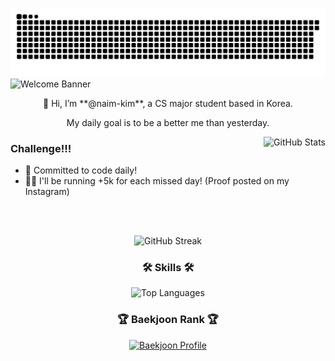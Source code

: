 ![snake animation](https://github.com/naim-kim/naim-kim/blob/output/github-contribution-grid-snake.svg)
![Welcome Banner](https://capsule-render.vercel.app/api?type=waving&height=200&text=Welcome!&fontAlign=80&fontAlignY=40&color=gradient)

<div align="center">
  👋 Hi, I’m **@naim-kim**, a CS major student based in Korea.

  My daily goal is to be a better me than yesterday.

  <img align="right" src="https://github-readme-stats-naim-kims-projects.vercel.app/api?username=naim-kim&show_icons=true" alt="GitHub Stats" />

</div>

  ### Challenge!!!
  - 💪 Committed to code daily!
  - 🏃‍♀️ I'll be running +5k for each missed day! (Proof posted on my Instagram)

<br><br>
<div align="center">
    <img src="https://github-readme-streak-stats.herokuapp.com/?user=naim-kim&show_icons=true" alt="GitHub Streak" />

  <br>

 

### 🛠️ Skills 🛠️ 
  <img src="https://github-readme-stats-naim-kims-projects.vercel.app/api/top-langs/?username=naim-kim&layout=compact&show_icons=true" alt="Top Languages" />

  <br>

  ### 🏆 Baekjoon Rank 🏆
  <a href="https://solved.ac/naimkim/">
    <img src="http://mazassumnida.wtf/api/v2/generate_badge?boj=naimkim" alt="Baekjoon Profile" />
  </a>

  


</div>

